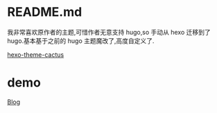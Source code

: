 # README.md

我非常喜欢原作者的主题,可惜作者无意支持 hugo,so 手动从 hexo 迁移到了 hugo.基本基于之前的 hugo 主题魔改了,高度自定义了.

[hexo-theme-cactus](https://github.com/probberechts/hexo-theme-cactus)

# demo

[Blog](https://blog.spanda.io)